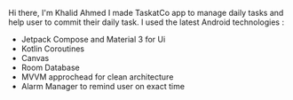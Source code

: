 Hi there, I'm Khalid Ahmed
I made TaskatCo app to manage daily tasks and help user to commit their daily task.
I used the latest Android technologies :
* Jetpack Compose and Material 3 for Ui
* Kotlin Coroutines
* Canvas
* Room Database
* MVVM approchead for clean architecture
* Alarm Manager to remind user on exact time

